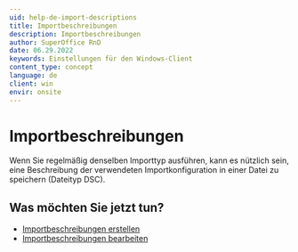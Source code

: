 ```yaml
---
uid: help-de-import-descriptions
title: Importbeschreibungen
description: Importbeschreibungen
author: SuperOffice RnD
date: 06.29.2022
keywords: Einstellungen für den Windows-Client
content_type: concept
language: de
client: win
envir: onsite
---
```


# Importbeschreibungen

Wenn Sie regelmäßig denselben Importtyp ausführen, kann es nützlich sein, eine Beschreibung der verwendeten Importkonfiguration in einer Datei zu speichern (Dateityp DSC).

## Was möchten Sie jetzt tun?

* [Importbeschreibungen erstellen][1]
* [Importbeschreibungen bearbeiten][2]

<!-- Referenced links -->
[1]: creating-import-descriptions.md
[2]: editing-import-descriptions.md

<!-- Referenced images -->
